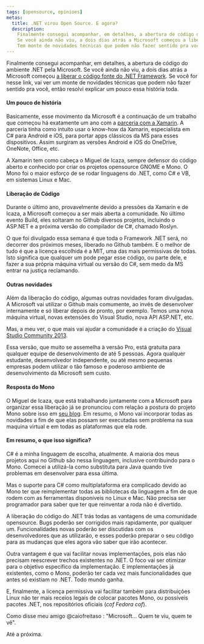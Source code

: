 ```yaml
---
tags: [opensource, opinioes]
metas:
  title: .NET virou Open Source. E agora?
  description:
    Finalmente consegui acompanhar, em detalhes, a abertura de código do ambiente .NET pela Microsoft.
    Se você ainda não viu, a dois dias atrás a Microsoft começou a liberar o código fonte do .NET Framework.
    Tem monte de novidades técnicas que podem não fazer sentido pra você, então resolvi explicar um pouco essa história toda.
---
```


Finalmente consegui acompanhar, em detalhes, a abertura de código do ambiente
.NET pela Microsoft. Se você ainda não viu, a dois dias atrás a Microsoft
começou
[a liberar o código fonte do .NET Framework](http://blogs.msdn.com/b/dotnet/archive/2014/11/12/announcing-net-2015-preview-a-new-era-for-net.aspx).
Se você for nesse link, vai ver um monte de novidades técnicas que podem não
fazer sentido pra você, então resolvi explicar um pouco essa história toda.

#### Um pouco de história

Basicamente, esse movimento da Microsoft é a continuação de um trabalho que
começou há exatamente um ano com a
[parceria com a Xamarin](http://blog.xamarin.com/microsoft-and-xamarin-partner-globally/).
A parceria tinha como intuito usar o know-how da Xamarin, especialista em C#
para Android e iOS, para portar apps clássicos da MS para esses dispositivos.
Assim surgiram as versões Android e iOS do OneDrive, OneNote, Office, etc.

A Xamarin tem como cabeça o Miguel de Icaza, sempre defensor do código aberto e
conhecido por criar os projetos opensource GNOME e Mono. O Mono foi o maior
esforço de se rodar linguagens do .NET, como C# e VB, em sistemas Linux e Mac.

#### Liberação de Código

Durante o último ano, provavelmente devido a pressões da Xamarin e de Icaza, a
Microsoft começou a ser mais aberta a comunidade. No último evento Build, eles
soltaram no Github diversos projetos, incluindo o ASP.NET e a próxima versão do
compilador de C#, chamado Roslyn.

O que foi divulgado essa semana é que toda o Framework .NET será, no decorrer
dos próximos meses, liberado no Github também. E o melhor de tudo é que a
licença escolhida é a MIT, uma das mais permissivas de todas. Isto significa que
qualquer um pode pegar esse código, ou parte dele, e fazer a sua própria máquina
virtual ou versão do C#, sem medo da MS entrar na justiça reclamando.

#### Outras novidades

Além da liberação do código, algumas outras novidades foram divulgadas. A
Microsoft vai utilizar o Github mais comumente, ao invés de desenvolver
internamente e só liberar depois de pronto, por exemplo. Temos uma nova máquina
virtual, novas extensões do Visual Studio, nova API ASP.NET, etc.

Mas, a meu ver, o que mais vai ajudar a comunidade é a criação do
[Visual Studio Community 2013](http://www.visualstudio.com/products/visual-studio-community-vs).

Essa versão, que muito se assemelha à versão Pro, está gratuita para qualquer
equipe de desenvolvimento de até 5 pessoas. Agora qualquer estudante,
desenvolvedor independente, ou até mesmo pequenas empresas podem utilizar o tão
famoso e poderoso ambiente de desenvolvimento da Microsoft sem custo.

#### Resposta do Mono

O Miguel de Icaza, que está trabalhando juntamente com a Microsoft para
organizar essa liberação já se pronunciou com relação a postura do projeto Mono
sobre isso em [seu blog](http://tirania.org/blog/archive/2014/Nov-12.html). Em
resumo, o Mono vai incorporar todas as novidades a fim de que elas possam ser
executadas sem problema na sua maquina virtual e em todas as plataformas que ela
rode.

#### Em resumo, o que isso significa?

C# é a minha linguagem de escolha, atualmente. A maioria dos meus projetos aqui
no Github são nessa linguagem, inclusive contribuindo para o Mono. Comecei a
utilizá-la como substituta para Java quando tive problemas em desenvolver para
essa última.

Mas o suporte para C# como multiplataforma era complicado devido ao Mono ter que
reimplementar todas as bibliotecas da linguagem a fim de que rodem com as
ferramentas disponíveis no Linux e Mac. Não precisa ser programador para saber
que ter que reinventar a roda não é divertido.

A liberação do código do .NET trás todas as vantagens de uma comunidade
opensource. Bugs poderão ser corrigidos mais rapidamente, por qualquer um.
Funcionalidades novas poderão ser discutidas com os desenvolvedores que as
utilizarão, e esses poderão preparar o seu código para as mudanças que eles
agora vão saber que irão acontecer.

Outra vantagem é que vai facilitar novas implementações, pois elas não precisam
reescrever trechos existentes no .NET. O foco vai ser otimizar para o objetivo
específico da implementação. E implementações já existentes, como o Mono,
poderão ter cada vez mais funcionalidades que antes só existiam no .NET. Todo
mundo ganha.

E, finalmente, a licença permissiva vai facilitar também para distribuições
Linux não ter mais receios legais de colocar pacotes Mono, ou possíveis pacotes
.NET, nos repositórios oficiais (_cof_ _Fedora_ _cof_).

Como disse meu amigo @caiofreitaso : "Microsoft... Quem te viu, quem te vê".

Até a próxima.

